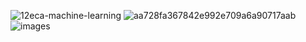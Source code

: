 ![12eca-machine-learning](https://github.com/ArkS0001/Machine-Learning-Techniques/assets/113760964/6096f01a-e470-4307-9323-882cf100baf9)
![aa728fa367842e992e709a6a90717aab](https://github.com/ArkS0001/Machine-Learning-Techniques/assets/113760964/26656a4e-1ff2-4e26-ab38-ea04fbcc2640)
![images](https://github.com/ArkS0001/Machine-Learning-Techniques/assets/113760964/af0a9aaa-5fab-4fa8-8f41-b8d16cc5baed)
